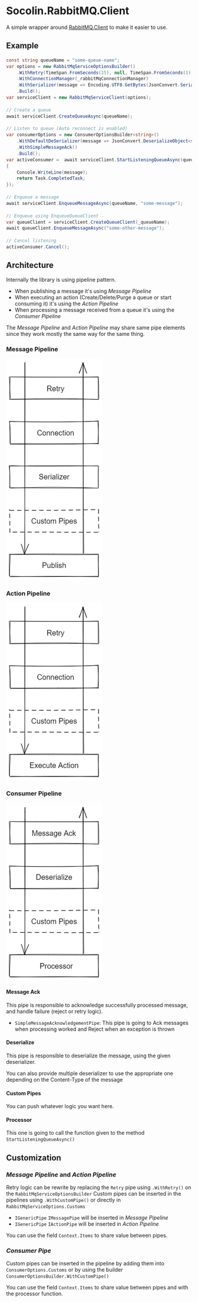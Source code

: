 # Socolin.RabbitMQ.Client

A simple wrapper around [RabbitMQ.Client](https://github.com/rabbitmq/rabbitmq-dotnet-client) to make it easier to use.

## Example

```cs
const string queueName = "some-queue-name";
var options = new RabbitMqServiceOptionsBuilder()
	.WithRetry(TimeSpan.FromSeconds(15), null, TimeSpan.FromSeconds(1))
	.WithConnectionManager(_rabbitMqConnectionManager)
	.WithSerializer(message => Encoding.UTF8.GetBytes(JsonConvert.SerializeObject(message)), "application/json")
	.Build();
var serviceClient = new RabbitMqServiceClient(options);

// Create a queue
await serviceClient.CreateQueueAsync(queueName);

// Listen to queue (Auto reconnect is enabled)
var consumerOptions = new ConsumerOptionsBuilder<string>()
    .WithDefaultDeSerializer(message => JsonConvert.DeserializeObject<string>(Encoding.UTF8.GetString(message.Span)))
    .WithSimpleMessageAck()
    .Build();
var activeConsumer =  await serviceClient.StartListeningQueueAsync(queueName, consumerOptions, message =>
{
    Console.WriteLine(message);
    return Task.CompletedTask;
});

// Enqueue a message
await serviceClient.EnqueueMessageAsync(queueName, "some-message");

// Enqueue using EnqueueQueueClient
var queueClient = serviceClient.CreateQueueClient(_queueName);
await queueClient.EnqueueMessageAsync("some-other-message");

// Cancel listening
activeConsumer.Cancel();
```

## Architecture

Internally the library is using pipeline pattern.

- When publishing a message it's using _Message Pipeline_
- When executing an action (Create/Delete/Purge a queue or start consuming it) it's using the _Action Pipeline_
- When processing a message received from a queue it's using the _Consumer Pipeline_

The _Message Pipeline_ and _Action Pipeline_ may share same pipe elements since they work mostly the same way for the same thing.

### Message Pipeline

![Message Pipeline](./doc/images/message-pipeline.png)

### Action Pipeline

![Action Pipeline](./doc/images/action-pipeline.png)

### Consumer Pipeline

![Consumer Pipeline](./doc/images/consumer-pipeline.png)

#### Message Ack

This pipe is responsible to acknowledge successfully processed message, and handle failure (reject or retry logic).

- `SimpleMessageAcknowledgementPipe`: This pipe is going to Ack messages when processing worked and Reject when an exception is thrown

#### Deserialize

This pipe is responsible to deserialize the message, using the given deserializer.

You can also provide multiple deserializer to use the appropriate one depending on the Content-Type of the message

#### Custom Pipes

You can push whatever logic you want here.

#### Processor

This one is going to call the function given to the method `StartListeningQueueAsync()`


## Customization

### _Message Pipeline_ and _Action Pipeline_

Retry logic can be rewrite by replacing the `Retry` pipe using `.WithRetry()` on the `RabbitMqServiceOptionsBuilder`
Custom pipes can be inserted in the pipelines using `.WithCustomPipe()` or directly in `RabbitMqServiceOptions.Customs`
- `IGenericPipe` `IMessagePipe` will be inserted in _Message Pipeline_
- `IGenericPipe` `IActionPipe` will be inserted in _Action Pipeline_

You can use the field `Context.Items` to share value between pipes.

### _Consumer Pipe_

Custom pipes can be inserted in the pipeline by adding them into `ConsumerOptions.Customs`  or by using the builder `ConsumerOptionsBuilder.WithCustomPipe()`

You can use the field `Context.Items` to share value between pipes and with the processor function.

